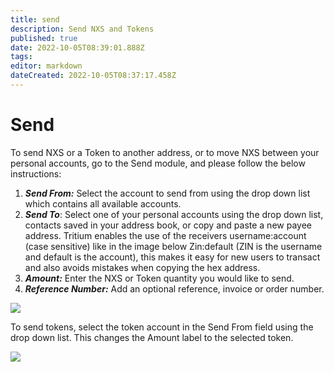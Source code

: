 ```yaml
---
title: send
description: Send NXS and Tokens
published: true
date: 2022-10-05T08:39:01.888Z
tags: 
editor: markdown
dateCreated: 2022-10-05T08:37:17.458Z
---
```


# Send

To send NXS or a Token to another address, or to move NXS between your personal accounts, go to the Send module, and please follow the below instructions:

1. _**Send From:**_ Select the account to send from using the drop down list which contains all available accounts.
2. _**Send To**_: Select one of your personal accounts using the drop down list, contacts saved in your address book, or copy and paste a new payee address. Tritium enables the use of the receivers username:account (case sensitive) like in the image below Zin:default (ZIN is the username and default is the account), this makes it easy for new users to transact and also avoids mistakes when copying the hex address.
3. _**Amount:**_ Enter the NXS or Token quantity you would like to send.
4. _**Reference Number:**_ Add an optional reference, invoice or order number.

![](https://nexus.io/ResourceHub/images/guide/send\_NXS.png)

To send tokens, select the token account in the Send From field using the drop down list. This changes the Amount label to the selected token.

![](https://nexus.io/ResourceHub/images/guide/send\_token.png)
